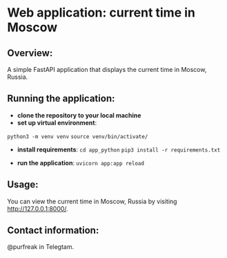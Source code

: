 # Web application: current time in Moscow

## Overview:
A simple FastAPI application that displays the current time in Moscow, Russia.

## Running the application:
- **clone the repository to your local machine**
- **set up virtual environment**:

`python3 -m venv venv`
`source venv/bin/activate/`

- **install requirements**:
`cd app_python`
`pip3 install -r requirements.txt`

- **run the application**:
`uvicorn app:app reload`

## Usage:
You can view the current time in Moscow, Russia by visiting http://127.0.0.1:8000/.

## Contact information:
@purfreak in Telegtam.